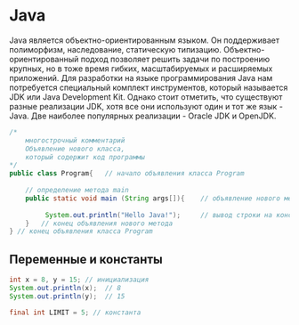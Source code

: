 # Java
Java является объектно-ориентированным языком. Он поддерживает полиморфизм, наследование, статическую типизацию. Объектно-ориентированный подход позволяет решить задачи по построению крупных, но в тоже время гибких, масштабируемых и расширяемых приложений.
Для разработки на языке программирования Java нам потребуется специальный комплект инструментов, который называется JDK или Java Development Kit. Однако стоит отметить, что существуют разные реализации JDK, хотя все они используют один и тот же язык - Java. Две наиболее популярных реализации - Oracle JDK и OpenJDK.

```java
/*
    многострочный комментарий
    Объявление нового класса,
    который содержит код программы
*/
public class Program{   // начало объявления класса Program
      
    // определение метода main
    public static void main (String args[]){    // объявление нового метода
          
         System.out.println("Hello Java!");     // вывод строки на консоль
    }   // конец объявления нового метода
} // конец объявления класса Program
```
## Переменные и константы

```java
int x = 8, y = 15; // инициализация
System.out.println(x);  // 8
System.out.println(y);  // 15

final int LIMIT = 5; // константа
```
